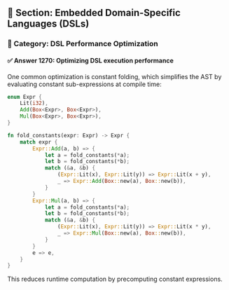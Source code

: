 ## 📘 Section: Embedded Domain-Specific Languages (DSLs)
### 🔹 Category: DSL Performance Optimization
#### ✅ Answer 1270: Optimizing DSL execution performance

One common optimization is constant folding, which simplifies the AST by evaluating constant sub-expressions at compile time:

```rust
enum Expr {
    Lit(i32),
    Add(Box<Expr>, Box<Expr>),
    Mul(Box<Expr>, Box<Expr>),
}

fn fold_constants(expr: Expr) -> Expr {
    match expr {
        Expr::Add(a, b) => {
            let a = fold_constants(*a);
            let b = fold_constants(*b);
            match (&a, &b) {
                (Expr::Lit(x), Expr::Lit(y)) => Expr::Lit(x + y),
                _ => Expr::Add(Box::new(a), Box::new(b)),
            }
        }
        Expr::Mul(a, b) => {
            let a = fold_constants(*a);
            let b = fold_constants(*b);
            match (&a, &b) {
                (Expr::Lit(x), Expr::Lit(y)) => Expr::Lit(x * y),
                _ => Expr::Mul(Box::new(a), Box::new(b)),
            }
        }
        e => e,
    }
}
```

This reduces runtime computation by precomputing constant expressions.
